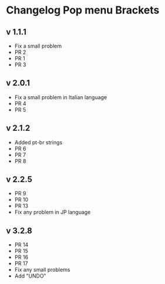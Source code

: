 # Changelog Pop menu Brackets

## v 1.1.1

* Fix a small problem
* PR 2
* PR 1
* PR 3

## v 2.0.1

* Fix a small problem in Italian language
* PR 4
* PR 5

## v 2.1.2

* Added pt-br strings
* PR 6
* PR 7
* PR 8

## v 2.2.5

* PR 9
* PR 10
* PR 13
* Fix any problem in JP language

## v 3.2.8

* PR 14
* PR 15
* PR 16
* PR 17
* Fix any small problems
* Add "UNDO" 
